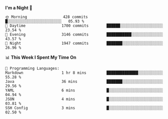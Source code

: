 <!--START_SECTION:waka-->
**I'm a Night 🦉** 

```text
🌞 Morning                428 commits         █░░░░░░░░░░░░░░░░░░░░░░░░   05.93 % 
🌆 Daytime                1700 commits        ██████░░░░░░░░░░░░░░░░░░░   23.54 % 
🌃 Evening                3146 commits        ███████████░░░░░░░░░░░░░░   43.57 % 
🌙 Night                  1947 commits        ███████░░░░░░░░░░░░░░░░░░   26.96 % 
```


📊 **This Week I Spent My Time On** 

```text
💬 Programming Languages: 
Markdown                 1 hr 8 mins         ██████████████░░░░░░░░░░░   55.28 % 
Java                     36 mins             ███████░░░░░░░░░░░░░░░░░░   29.56 % 
YAML                     6 mins              █░░░░░░░░░░░░░░░░░░░░░░░░   04.94 % 
JSON                     4 mins              █░░░░░░░░░░░░░░░░░░░░░░░░   03.81 % 
SSH Config               3 mins              █░░░░░░░░░░░░░░░░░░░░░░░░   02.50 % 
```


<!--END_SECTION:waka-->
